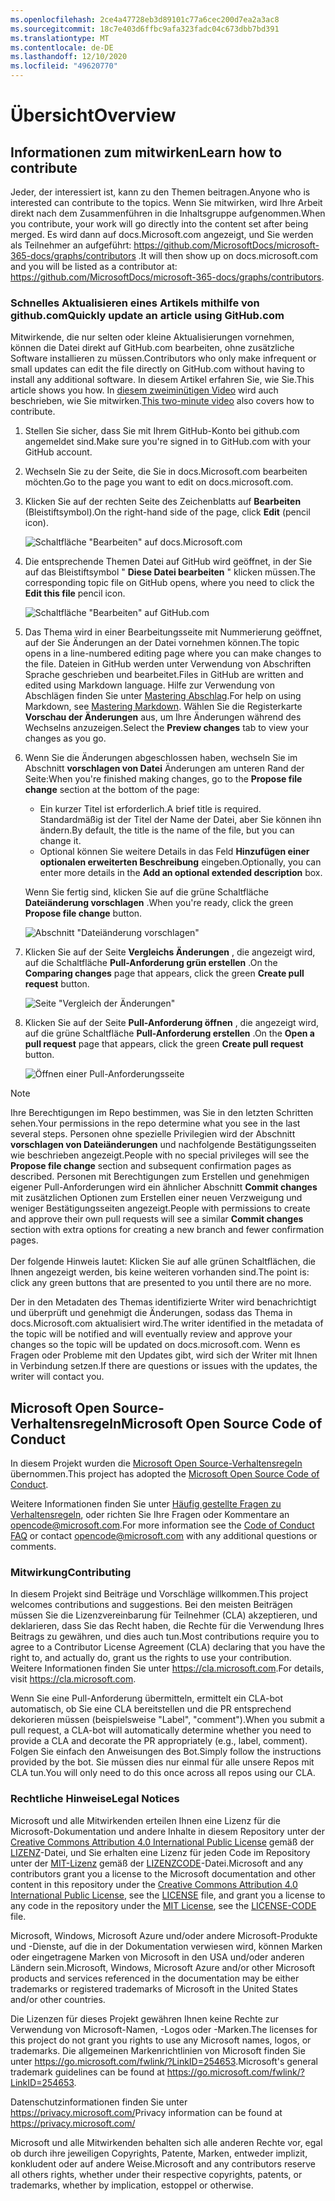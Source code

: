 ```yaml
---
ms.openlocfilehash: 2ce4a47728eb3d89101c77a6cec200d7ea2a3ac8
ms.sourcegitcommit: 18c7e403d6ffbc9afa323fadc04c673dbb7bd391
ms.translationtype: MT
ms.contentlocale: de-DE
ms.lasthandoff: 12/10/2020
ms.locfileid: "49620770"
---
```

# <a name="overview"></a><span data-ttu-id="ef2db-101">Übersicht</span><span class="sxs-lookup"><span data-stu-id="ef2db-101">Overview</span></span>

## <a name="learn-how-to-contribute"></a><span data-ttu-id="ef2db-102">Informationen zum mitwirken</span><span class="sxs-lookup"><span data-stu-id="ef2db-102">Learn how to contribute</span></span>

<span data-ttu-id="ef2db-103">Jeder, der interessiert ist, kann zu den Themen beitragen.</span><span class="sxs-lookup"><span data-stu-id="ef2db-103">Anyone who is interested can contribute to the topics.</span></span> <span data-ttu-id="ef2db-104">Wenn Sie mitwirken, wird Ihre Arbeit direkt nach dem Zusammenführen in die Inhaltsgruppe aufgenommen.</span><span class="sxs-lookup"><span data-stu-id="ef2db-104">When you contribute, your work will go directly into the content set after being merged.</span></span> <span data-ttu-id="ef2db-105">Es wird dann auf docs.Microsoft.com angezeigt, und Sie werden als Teilnehmer an aufgeführt: <https://github.com/MicrosoftDocs/microsoft-365-docs/graphs/contributors> .</span><span class="sxs-lookup"><span data-stu-id="ef2db-105">It will then show up on docs.microsoft.com and you will be listed as a contributor at: <https://github.com/MicrosoftDocs/microsoft-365-docs/graphs/contributors>.</span></span>

### <a name="quickly-update-an-article-using-githubcom"></a><span data-ttu-id="ef2db-106">Schnelles Aktualisieren eines Artikels mithilfe von github.com</span><span class="sxs-lookup"><span data-stu-id="ef2db-106">Quickly update an article using GitHub.com</span></span>

<span data-ttu-id="ef2db-107">Mitwirkende, die nur selten oder kleine Aktualisierungen vornehmen, können die Datei direkt auf GitHub.com bearbeiten, ohne zusätzliche Software installieren zu müssen.</span><span class="sxs-lookup"><span data-stu-id="ef2db-107">Contributors who only make infrequent or small updates can edit the file directly on GitHub.com without having to install any additional software.</span></span> <span data-ttu-id="ef2db-108">In diesem Artikel erfahren Sie, wie Sie.</span><span class="sxs-lookup"><span data-stu-id="ef2db-108">This article shows you how.</span></span> <span data-ttu-id="ef2db-109">In [diesem zweiminütigen Video](https://www.microsoft.com/videoplayer/embed/RE1XQTG) wird auch beschrieben, wie Sie mitwirken.</span><span class="sxs-lookup"><span data-stu-id="ef2db-109">[This two-minute video](https://www.microsoft.com/videoplayer/embed/RE1XQTG) also covers how to contribute.</span></span>

1. <span data-ttu-id="ef2db-110">Stellen Sie sicher, dass Sie mit Ihrem GitHub-Konto bei github.com angemeldet sind.</span><span class="sxs-lookup"><span data-stu-id="ef2db-110">Make sure you're signed in to GitHub.com with your GitHub account.</span></span>
2. <span data-ttu-id="ef2db-111">Wechseln Sie zu der Seite, die Sie in docs.Microsoft.com bearbeiten möchten.</span><span class="sxs-lookup"><span data-stu-id="ef2db-111">Go to the page you want to edit on docs.microsoft.com.</span></span>
3. <span data-ttu-id="ef2db-112">Klicken Sie auf der rechten Seite des Zeichenblatts auf **Bearbeiten** (Bleistiftsymbol).</span><span class="sxs-lookup"><span data-stu-id="ef2db-112">On the right-hand side of the page, click **Edit** (pencil icon).</span></span>

   ![Schaltfläche "Bearbeiten" auf docs.Microsoft.com](compliance/media/quick-update-edit.png)

4. <span data-ttu-id="ef2db-114">Die entsprechende Themen Datei auf GitHub wird geöffnet, in der Sie auf das Bleistiftsymbol " **Diese Datei bearbeiten** " klicken müssen.</span><span class="sxs-lookup"><span data-stu-id="ef2db-114">The corresponding topic file on GitHub opens, where you need to click the **Edit this file** pencil icon.</span></span>

   ![Schaltfläche "Bearbeiten" auf GitHub.com](compliance/media/quick-update-github.png)

5. <span data-ttu-id="ef2db-116">Das Thema wird in einer Bearbeitungsseite mit Nummerierung geöffnet, auf der Sie Änderungen an der Datei vornehmen können.</span><span class="sxs-lookup"><span data-stu-id="ef2db-116">The topic opens in a line-numbered editing page where you can make changes to the file.</span></span> <span data-ttu-id="ef2db-117">Dateien in GitHub werden unter Verwendung von Abschriften Sprache geschrieben und bearbeitet.</span><span class="sxs-lookup"><span data-stu-id="ef2db-117">Files in GitHub are written and edited using Markdown language.</span></span> <span data-ttu-id="ef2db-118">Hilfe zur Verwendung von Abschlägen finden Sie unter [Mastering Abschlag](https://guides.github.com/features/mastering-markdown/).</span><span class="sxs-lookup"><span data-stu-id="ef2db-118">For help on using Markdown, see [Mastering Markdown](https://guides.github.com/features/mastering-markdown/).</span></span> <span data-ttu-id="ef2db-119">Wählen Sie die Registerkarte **Vorschau der Änderungen** aus, um Ihre Änderungen während des Wechselns anzuzeigen.</span><span class="sxs-lookup"><span data-stu-id="ef2db-119">Select the **Preview changes** tab to view your changes as you go.</span></span>

6. <span data-ttu-id="ef2db-120">Wenn Sie die Änderungen abgeschlossen haben, wechseln Sie im Abschnitt **vorschlagen von Datei** Änderungen am unteren Rand der Seite:</span><span class="sxs-lookup"><span data-stu-id="ef2db-120">When you're finished making changes, go to the **Propose file change** section at the bottom of the page:</span></span>

   - <span data-ttu-id="ef2db-121">Ein kurzer Titel ist erforderlich.</span><span class="sxs-lookup"><span data-stu-id="ef2db-121">A brief title is required.</span></span> <span data-ttu-id="ef2db-122">Standardmäßig ist der Titel der Name der Datei, aber Sie können ihn ändern.</span><span class="sxs-lookup"><span data-stu-id="ef2db-122">By default, the title is the name of the file, but you can change it.</span></span>
   - <span data-ttu-id="ef2db-123">Optional können Sie weitere Details in das Feld **Hinzufügen einer optionalen erweiterten Beschreibung** eingeben.</span><span class="sxs-lookup"><span data-stu-id="ef2db-123">Optionally, you can enter more details in the **Add an optional extended description** box.</span></span>

   <span data-ttu-id="ef2db-124">Wenn Sie fertig sind, klicken Sie auf die grüne Schaltfläche **Dateiänderung vorschlagen** .</span><span class="sxs-lookup"><span data-stu-id="ef2db-124">When you're ready, click the green **Propose file change** button.</span></span>

   ![Abschnitt "Dateiänderung vorschlagen"](compliance/media/propose-file-change.png)

7. <span data-ttu-id="ef2db-126">Klicken Sie auf der Seite **Vergleichs Änderungen** , die angezeigt wird, auf die Schaltfläche **Pull-Anforderung grün erstellen** .</span><span class="sxs-lookup"><span data-stu-id="ef2db-126">On the **Comparing changes** page that appears, click the green **Create pull request** button.</span></span>

   ![Seite "Vergleich der Änderungen"](compliance/media/comparing-changes-page.png)

8. <span data-ttu-id="ef2db-128">Klicken Sie auf der Seite **Pull-Anforderung öffnen** , die angezeigt wird, auf die grüne Schaltfläche **Pull-Anforderung erstellen** .</span><span class="sxs-lookup"><span data-stu-id="ef2db-128">On the **Open a pull request** page that appears, click the green **Create pull request** button.</span></span>

   ![Öffnen einer Pull-Anforderungsseite](compliance/media/open-a-pull-request-page.png)

> [!NOTE]
> <span data-ttu-id="ef2db-130">Ihre Berechtigungen im Repo bestimmen, was Sie in den letzten Schritten sehen.</span><span class="sxs-lookup"><span data-stu-id="ef2db-130">Your permissions in the repo determine what you see in the last several steps.</span></span> <span data-ttu-id="ef2db-131">Personen ohne spezielle Privilegien wird der Abschnitt **vorschlagen von Dateiänderungen** und nachfolgende Bestätigungsseiten wie beschrieben angezeigt.</span><span class="sxs-lookup"><span data-stu-id="ef2db-131">People with no special privileges will see the **Propose file change** section and subsequent confirmation pages as described.</span></span> <span data-ttu-id="ef2db-132">Personen mit Berechtigungen zum Erstellen und genehmigen eigener Pull-Anforderungen wird ein ähnlicher Abschnitt **Commit changes** mit zusätzlichen Optionen zum Erstellen einer neuen Verzweigung und weniger Bestätigungsseiten angezeigt.</span><span class="sxs-lookup"><span data-stu-id="ef2db-132">People with permissions to create and approve their own pull requests will see a similar **Commit changes** section with extra options for creating a new branch and fewer confirmation pages.</span></span><br/><br/><span data-ttu-id="ef2db-133">Der folgende Hinweis lautet: Klicken Sie auf alle grünen Schaltflächen, die Ihnen angezeigt werden, bis keine weiteren vorhanden sind.</span><span class="sxs-lookup"><span data-stu-id="ef2db-133">The point is: click any green buttons that are presented to you until there are no more.</span></span>

<span data-ttu-id="ef2db-134">Der in den Metadaten des Themas identifizierte Writer wird benachrichtigt und überprüft und genehmigt die Änderungen, sodass das Thema in docs.Microsoft.com aktualisiert wird.</span><span class="sxs-lookup"><span data-stu-id="ef2db-134">The writer identified in the metadata of the topic will be notified and will eventually review and approve your changes so the topic will be updated on docs.microsoft.com.</span></span> <span data-ttu-id="ef2db-135">Wenn es Fragen oder Probleme mit den Updates gibt, wird sich der Writer mit Ihnen in Verbindung setzen.</span><span class="sxs-lookup"><span data-stu-id="ef2db-135">If there are questions or issues with the updates, the writer will contact you.</span></span>

## <a name="microsoft-open-source-code-of-conduct"></a><span data-ttu-id="ef2db-136">Microsoft Open Source-Verhaltensregeln</span><span class="sxs-lookup"><span data-stu-id="ef2db-136">Microsoft Open Source Code of Conduct</span></span>

<span data-ttu-id="ef2db-137">In diesem Projekt wurden die [Microsoft Open Source-Verhaltensregeln](https://opensource.microsoft.com/codeofconduct/) übernommen.</span><span class="sxs-lookup"><span data-stu-id="ef2db-137">This project has adopted the [Microsoft Open Source Code of Conduct](https://opensource.microsoft.com/codeofconduct/).</span></span>

<span data-ttu-id="ef2db-138">Weitere Informationen finden Sie unter [Häufig gestellte Fragen zu Verhaltensregeln](https://opensource.microsoft.com/codeofconduct/faq/), oder richten Sie Ihre Fragen oder Kommentare an [opencode@microsoft.com](mailto:opencode@microsoft.com).</span><span class="sxs-lookup"><span data-stu-id="ef2db-138">For more information see the [Code of Conduct FAQ](https://opensource.microsoft.com/codeofconduct/faq/) or contact [opencode@microsoft.com](mailto:opencode@microsoft.com) with any additional questions or comments.</span></span>

### <a name="contributing"></a><span data-ttu-id="ef2db-139">Mitwirkung</span><span class="sxs-lookup"><span data-stu-id="ef2db-139">Contributing</span></span>

<span data-ttu-id="ef2db-140">In diesem Projekt sind Beiträge und Vorschläge willkommen.</span><span class="sxs-lookup"><span data-stu-id="ef2db-140">This project welcomes contributions and suggestions.</span></span>  <span data-ttu-id="ef2db-141">Bei den meisten Beiträgen müssen Sie die Lizenzvereinbarung für Teilnehmer (CLA) akzeptieren, und deklarieren, dass Sie das Recht haben, die Rechte für die Verwendung Ihres Beitrags zu gewähren, und dies auch tun.</span><span class="sxs-lookup"><span data-stu-id="ef2db-141">Most contributions require you to agree to a Contributor License Agreement (CLA) declaring that you have the right to, and actually do, grant us the rights to use your contribution.</span></span> <span data-ttu-id="ef2db-142">Weitere Informationen finden Sie unter <https://cla.microsoft.com>.</span><span class="sxs-lookup"><span data-stu-id="ef2db-142">For details, visit <https://cla.microsoft.com>.</span></span>

<span data-ttu-id="ef2db-143">Wenn Sie eine Pull-Anforderung übermitteln, ermittelt ein CLA-bot automatisch, ob Sie eine CLA bereitstellen und die PR entsprechend dekorieren müssen (beispielsweise "Label", "comment").</span><span class="sxs-lookup"><span data-stu-id="ef2db-143">When you submit a pull request, a CLA-bot will automatically determine whether you need to provide a CLA and decorate the PR appropriately (e.g., label, comment).</span></span> <span data-ttu-id="ef2db-144">Folgen Sie einfach den Anweisungen des Bot.</span><span class="sxs-lookup"><span data-stu-id="ef2db-144">Simply follow the instructions provided by the bot.</span></span> <span data-ttu-id="ef2db-145">Sie müssen dies nur einmal für alle unsere Repos mit CLA tun.</span><span class="sxs-lookup"><span data-stu-id="ef2db-145">You will only need to do this once across all repos using our CLA.</span></span>

### <a name="legal-notices"></a><span data-ttu-id="ef2db-146">Rechtliche Hinweise</span><span class="sxs-lookup"><span data-stu-id="ef2db-146">Legal Notices</span></span>

<span data-ttu-id="ef2db-147">Microsoft und alle Mitwirkenden erteilen Ihnen eine Lizenz für die Microsoft-Dokumentation und andere Inhalte in diesem Repository unter der [Creative Commons Attribution 4.0 International Public License](https://creativecommons.org/licenses/by/4.0/legalcode) gemäß der [LIZENZ](LICENSE)-Datei, und Sie erhalten eine Lizenz für jeden Code im Repository unter der [MIT-Lizenz](https://opensource.org/licenses/MIT) gemäß der [LIZENZCODE](LICENSE-CODE)-Datei.</span><span class="sxs-lookup"><span data-stu-id="ef2db-147">Microsoft and any contributors grant you a license to the Microsoft documentation and other content in this repository under the [Creative Commons Attribution 4.0 International Public License](https://creativecommons.org/licenses/by/4.0/legalcode), see the [LICENSE](LICENSE) file, and grant you a license to any code in the repository under the [MIT License](https://opensource.org/licenses/MIT), see the [LICENSE-CODE](LICENSE-CODE) file.</span></span>

<span data-ttu-id="ef2db-148">Microsoft, Windows, Microsoft Azure und/oder andere Microsoft-Produkte und -Dienste, auf die in der Dokumentation verwiesen wird, können Marken oder eingetragene Marken von Microsoft in den USA und/oder anderen Ländern sein.</span><span class="sxs-lookup"><span data-stu-id="ef2db-148">Microsoft, Windows, Microsoft Azure and/or other Microsoft products and services referenced in the documentation may be either trademarks or registered trademarks of Microsoft in the United States and/or other countries.</span></span>

<span data-ttu-id="ef2db-149">Die Lizenzen für dieses Projekt gewähren Ihnen keine Rechte zur Verwendung von Microsoft-Namen, -Logos oder -Marken.</span><span class="sxs-lookup"><span data-stu-id="ef2db-149">The licenses for this project do not grant you rights to use any Microsoft names, logos, or trademarks.</span></span> <span data-ttu-id="ef2db-150">Die allgemeinen Markenrichtlinien von Microsoft finden Sie unter <https://go.microsoft.com/fwlink/?LinkID=254653>.</span><span class="sxs-lookup"><span data-stu-id="ef2db-150">Microsoft's general trademark guidelines can be found at <https://go.microsoft.com/fwlink/?LinkID=254653>.</span></span>

<span data-ttu-id="ef2db-151">Datenschutzinformationen finden Sie unter <https://privacy.microsoft.com/></span><span class="sxs-lookup"><span data-stu-id="ef2db-151">Privacy information can be found at <https://privacy.microsoft.com/></span></span>

<span data-ttu-id="ef2db-152">Microsoft und alle Mitwirkenden behalten sich alle anderen Rechte vor, egal ob durch ihre jeweiligen Copyrights, Patente, Marken, entweder implizit, konkludent oder auf andere Weise.</span><span class="sxs-lookup"><span data-stu-id="ef2db-152">Microsoft and any contributors reserve all others rights, whether under their respective copyrights, patents, or trademarks, whether by implication, estoppel or otherwise.</span></span>
